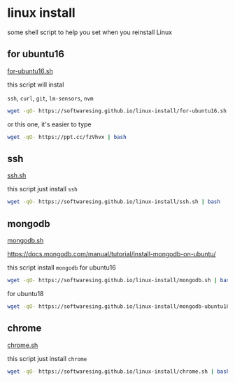 # linux install
some shell script to help you set when you reinstall Linux


## for ubuntu16
[for-ubuntu16.sh](/for-ubuntu16.sh)

this script will instal

`ssh`, `curl`, `git`, `lm-sensors`, `nvm`

```sh
wget -qO- https://softwaresing.github.io/linux-install/for-ubuntu16.sh | bash
```

or this one, it's easier to type
```sh
wget -qO- https://ppt.cc/fzVhvx | bash
```


## ssh
[ssh.sh](/ssh.sh)

this script just install `ssh`

```sh
wget -qO- https://softwaresing.github.io/linux-install/ssh.sh | bash
```


## mongodb
[mongodb.sh](/mongodb.sh)

https://docs.mongodb.com/manual/tutorial/install-mongodb-on-ubuntu/

this script install `mongodb` for ubuntu16

```sh
wget -qO- https://softwaresing.github.io/linux-install/mongodb.sh | bash
```

for ubuntu18

```sh
wget -qO- https://softwaresing.github.io/linux-install/mongodb-ubuntu18.sh | bash
```



## chrome
[chrome.sh](/chrome.sh)

this script just install `chrome`

```sh
wget -qO- https://softwaresing.github.io/linux-install/chrome.sh | bash
```
